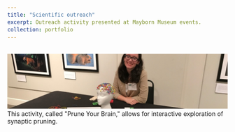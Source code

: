 ```yaml
---
title: "Scientific outreach"
excerpt: Outreach activity presented at Mayborn Museum events. 
collection: portfolio
---
```

<br/><img src='/images/0.jpg'>
This activity, called "Prune Your Brain," allows for interactive exploration of synaptic pruning.
